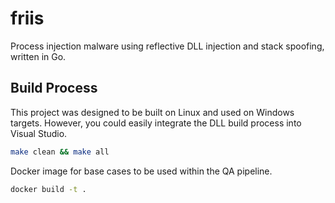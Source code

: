 # friis
Process injection malware using reflective DLL injection and stack spoofing, written in Go.

## Build Process
This project was designed to be built on Linux and used on Windows targets. However, you could easily integrate the DLL build process into Visual Studio.
```bash
make clean && make all
```

Docker image for base cases to be used within the QA pipeline.
```bash
docker build -t .
```